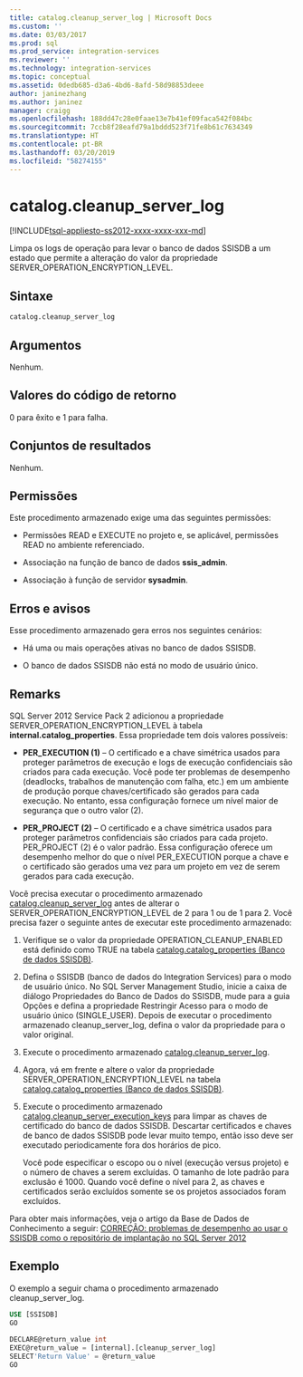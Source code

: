 ```yaml
---
title: catalog.cleanup_server_log | Microsoft Docs
ms.custom: ''
ms.date: 03/03/2017
ms.prod: sql
ms.prod_service: integration-services
ms.reviewer: ''
ms.technology: integration-services
ms.topic: conceptual
ms.assetid: 0dedb685-d3a6-4bd6-8afd-58d98853deee
author: janinezhang
ms.author: janinez
manager: craigg
ms.openlocfilehash: 188dd47c28e0faae13e7b41ef09faca542f084bc
ms.sourcegitcommit: 7ccb8f28eafd79a1bddd523f71fe8b61c7634349
ms.translationtype: HT
ms.contentlocale: pt-BR
ms.lasthandoff: 03/20/2019
ms.locfileid: "58274155"
---
```

# <a name="catalogcleanupserverlog"></a>catalog.cleanup_server_log
[!INCLUDE[tsql-appliesto-ss2012-xxxx-xxxx-xxx-md](../../includes/tsql-appliesto-ss2012-xxxx-xxxx-xxx-md.md)]

  Limpa os logs de operação para levar o banco de dados SSISDB a um estado que permite a alteração do valor da propriedade SERVER_OPERATION_ENCRYPTION_LEVEL.  
  
## <a name="syntax"></a>Sintaxe  
  
```sql
catalog.cleanup_server_log  
```  
  
## <a name="arguments"></a>Argumentos  
 Nenhum.  
  
## <a name="return-code-values"></a>Valores do código de retorno  
 0 para êxito e 1 para falha.  
  
## <a name="result-sets"></a>Conjuntos de resultados  
 Nenhum.  
  
## <a name="permissions"></a>Permissões  
 Este procedimento armazenado exige uma das seguintes permissões:  
  
-   Permissões READ e EXECUTE no projeto e, se aplicável, permissões READ no ambiente referenciado.  
  
-   Associação na função de banco de dados **ssis_admin**.  
  
-   Associação à função de servidor **sysadmin**.  
  
## <a name="errors-and-warnings"></a>Erros e avisos  
 Esse procedimento armazenado gera erros nos seguintes cenários:  
  
-   Há uma ou mais operações ativas no banco de dados SSISDB.  
  
-   O banco de dados SSISDB não está no modo de usuário único.  
  
## <a name="remarks"></a>Remarks  
 SQL Server 2012 Service Pack 2 adicionou a propriedade SERVER_OPERATION_ENCRYPTION_LEVEL à tabela **internal.catalog_properties**. Essa propriedade tem dois valores possíveis:  
  
-   **PER_EXECUTION (1)** – O certificado e a chave simétrica usados para proteger parâmetros de execução e logs de execução confidenciais são criados para cada execução. Você pode ter problemas de desempenho (deadlocks, trabalhos de manutenção com falha, etc.) em um ambiente de produção porque chaves/certificado são gerados para cada execução. No entanto, essa configuração fornece um nível maior de segurança que o outro valor (2).  
  
-   **PER_PROJECT (2)** – O certificado e a chave simétrica usados para proteger parâmetros confidenciais são criados para cada projeto. PER_PROJECT (2) é o valor padrão. Essa configuração oferece um desempenho melhor do que o nível PER_EXECUTION porque a chave e o certificado são gerados uma vez para um projeto em vez de serem gerados para cada execução.  
  
 Você precisa executar o procedimento armazenado [catalog.cleanup_server_log](../../integration-services/system-stored-procedures/catalog-cleanup-server-log.md) antes de alterar o SERVER_OPERATION_ENCRYPTION_LEVEL de 2 para 1 ou de 1 para 2. Você precisa fazer o seguinte antes de executar este procedimento armazenado:  
  
1.  Verifique se o valor da propriedade OPERATION_CLEANUP_ENABLED está definido como TRUE na tabela [catalog.catalog_properties &#40;Banco de dados SSISDB&#41;](../../integration-services/system-views/catalog-catalog-properties-ssisdb-database.md).  
  
2.  Defina o SSISDB (banco de dados do Integration Services) para o modo de usuário único. No SQL Server Management Studio, inicie a caixa de diálogo Propriedades do Banco de Dados do SSISDB, mude para a guia Opções e defina a propriedade Restringir Acesso para o modo de usuário único (SINGLE_USER). Depois de executar o procedimento armazenado cleanup_server_log, defina o valor da propriedade para o valor original.  
  
3.  Execute o procedimento armazenado [catalog.cleanup_server_log](../../integration-services/system-stored-procedures/catalog-cleanup-server-log.md).  
  
4.  Agora, vá em frente e altere o valor da propriedade SERVER_OPERATION_ENCRYPTION_LEVEL na tabela [catalog.catalog_properties &#40;Banco de dados SSISDB&#41;](../../integration-services/system-views/catalog-catalog-properties-ssisdb-database.md).  
  
5.  Execute o procedimento armazenado [catalog.cleanup_server_execution_keys](../../integration-services/system-stored-procedures/catalog-cleanup-server-execution-keys.md) para limpar as chaves de certificado do banco de dados SSISDB. Descartar certificados e chaves de banco de dados SSISDB pode levar muito tempo, então isso deve ser executado periodicamente fora dos horários de pico.  
  
     Você pode especificar o escopo ou o nível (execução versus projeto) e o número de chaves a serem excluídas. O tamanho de lote padrão para exclusão é 1000. Quando você define o nível para 2, as chaves e certificados serão excluídos somente se os projetos associados foram excluídos.  
  
 Para obter mais informações, veja o artigo da Base de Dados de Conhecimento a seguir: [CORREÇÃO: problemas de desempenho ao usar o SSISDB como o repositório de implantação no SQL Server 2012](https://support.microsoft.com/kb/2972285)  
  
## <a name="example"></a>Exemplo  
 O exemplo a seguir chama o procedimento armazenado cleanup_server_log.  
  
```sql  
USE [SSISDB]  
GO  
  
DECLARE@return_value int  
EXEC@return_value = [internal].[cleanup_server_log]  
SELECT'Return Value' = @return_value  
GO   
```  
  
  
